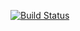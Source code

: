 [![Build Status](https://travis-ci.org/brollb/webgme-cli.svg?branch=master)](https://travis-ci.org/brollb/webgme-cli)
